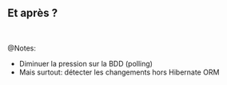 ## Et après ?


<img data-src="../image/logo/debezium_black.svg" class="logo debezium" />
<img data-src="../image/logo/kafka.svg" class="logo kafka" />

@Notes:

* Diminuer la pression sur la BDD (polling)
* Mais surtout: détecter les changements hors Hibernate ORM
